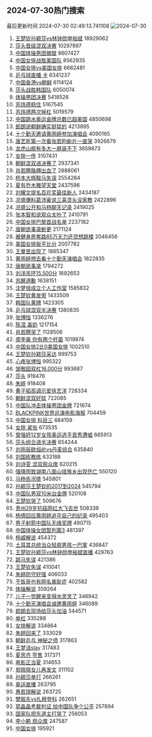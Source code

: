 ## 2024-07-30热门搜索 
最后更新时间 2024-07-30 02:49:13.741108 
![2024-07-30](https://imgs-storage.s3.us-east-005.backblazeb2.com/20240730/2024-07-30.png?versionId=4_z8fbbed132d73df8689c40f13_f1123793ff400c000_d20240729_m184913_c005_v0501010_t0057_u01722278953393) 
1. [王楚钦孙颖莎vs林钟勋申裕斌](https://s.weibo.com/weibo?q=%E7%8E%8B%E6%A5%9A%E9%92%A6%E5%AD%99%E9%A2%96%E8%8E%8Evs%E6%9E%97%E9%92%9F%E5%8B%8B%E7%94%B3%E8%A3%95%E6%96%8C&t=31&band_rank=1&Refer=top) 18929062
1. [莎头晋级混双决赛](https://s.weibo.com/weibo?q=%E8%8E%8E%E5%A4%B4%E6%99%8B%E7%BA%A7%E6%B7%B7%E5%8F%8C%E5%86%B3%E8%B5%9B&t=31&band_rank=2&Refer=top) 10297897
1. [中国体操男团摘银](https://s.weibo.com/weibo?q=%23%E4%B8%AD%E5%9B%BD%E4%BD%93%E6%93%8D%E7%94%B7%E5%9B%A2%E6%91%98%E9%93%B6%23&t=31&band_rank=6&Refer=top) 8607427
1. [中国女排战胜美国队](https://s.weibo.com/weibo?q=%E4%B8%AD%E5%9B%BD%E5%A5%B3%E6%8E%92%E6%88%98%E8%83%9C%E7%BE%8E%E5%9B%BD%E9%98%9F&t=31&band_rank=18&Refer=top) 8562935
1. [中国女排vs美国女排](https://s.weibo.com/weibo?q=%23%E4%B8%AD%E5%9B%BD%E5%A5%B3%E6%8E%92vs%E7%BE%8E%E5%9B%BD%E5%A5%B3%E6%8E%92%23&t=31&band_rank=4&Refer=top) 6682481
1. [乒乓球直播 卡](https://s.weibo.com/weibo?q=%E4%B9%92%E4%B9%93%E7%90%83%E7%9B%B4%E6%92%AD%20%E5%8D%A1&t=31&band_rank=2&Refer=top) 6341237
1. [中国香港vs朝鲜](https://s.weibo.com/weibo?q=%23%E4%B8%AD%E5%9B%BD%E9%A6%99%E6%B8%AFvs%E6%9C%9D%E9%B2%9C%23&t=31&band_rank=3&Refer=top) 6114124
1. [莎头战胜韩国队](https://s.weibo.com/weibo?q=%23%E8%8E%8E%E5%A4%B4%E6%88%98%E8%83%9C%E9%9F%A9%E5%9B%BD%E9%98%9F%23&t=31&band_rank=4&Refer=top) 6050074
1. [体操男团决赛](https://s.weibo.com/weibo?q=%23%E4%BD%93%E6%93%8D%E7%94%B7%E5%9B%A2%E5%86%B3%E8%B5%9B%23&t=31&band_rank=5&Refer=top) 5418526
1. [苏炜德稳住](https://s.weibo.com/weibo?q=%E8%8B%8F%E7%82%9C%E5%BE%B7%E7%A8%B3%E4%BD%8F&t=31&band_rank=2&Refer=top) 5167545
1. [苏炜德两次掉杠](https://s.weibo.com/weibo?q=%23%E8%8B%8F%E7%82%9C%E5%BE%B7%E4%B8%A4%E6%AC%A1%E6%8E%89%E6%9D%A0%23&t=31&band_rank=4&Refer=top) 5019579
1. [中国跳水奥运金牌总数已超美国](https://s.weibo.com/weibo?q=%23%E4%B8%AD%E5%9B%BD%E8%B7%B3%E6%B0%B4%E5%A5%A5%E8%BF%90%E9%87%91%E7%89%8C%E6%80%BB%E6%95%B0%E5%B7%B2%E8%B6%85%E7%BE%8E%E5%9B%BD%23&t=31&band_rank=3&Refer=top) 4850698
1. [郎朗说朝鲜确实挺猛的](https://s.weibo.com/weibo?q=%23%E9%83%8E%E6%9C%97%E8%AF%B4%E6%9C%9D%E9%B2%9C%E7%A1%AE%E5%AE%9E%E6%8C%BA%E7%8C%9B%E7%9A%84%23&t=31&band_rank=13&Refer=top) 4213895
1. [十个勤天邀请黄雨婷参加演唱会](https://s.weibo.com/weibo?q=%E5%8D%81%E4%B8%AA%E5%8B%A4%E5%A4%A9%E9%82%80%E8%AF%B7%E9%BB%84%E9%9B%A8%E5%A9%B7%E5%8F%82%E5%8A%A0%E6%BC%94%E5%94%B1%E4%BC%9A&t=31&band_rank=8&Refer=top) 4090165
1. [唐艺昕第一次看张若昀新片一直哭](https://s.weibo.com/weibo?q=%23%E5%94%90%E8%89%BA%E6%98%95%E7%AC%AC%E4%B8%80%E6%AC%A1%E7%9C%8B%E5%BC%A0%E8%8B%A5%E6%98%80%E6%96%B0%E7%89%87%E4%B8%80%E7%9B%B4%E5%93%AD%23&t=31&band_rank=7&Refer=top) 3926679
1. [龙虎山舰有多大一屏装不下](https://s.weibo.com/weibo?q=%23%E9%BE%99%E8%99%8E%E5%B1%B1%E8%88%B0%E6%9C%89%E5%A4%9A%E5%A4%A7%E4%B8%80%E5%B1%8F%E8%A3%85%E4%B8%8D%E4%B8%8B%23&t=31&band_rank=22&Refer=top) 3659873
1. [女排一传](https://s.weibo.com/weibo?q=%E5%A5%B3%E6%8E%92%E4%B8%80%E4%BC%A0&t=31&band_rank=5&Refer=top) 3107431
1. [朝鲜混双进决赛了](https://s.weibo.com/weibo?q=%23%E6%9C%9D%E9%B2%9C%E6%B7%B7%E5%8F%8C%E8%BF%9B%E5%86%B3%E8%B5%9B%E4%BA%86%23&t=31&band_rank=6&Refer=top) 2937341
1. [肖若腾胳膊出血了](https://s.weibo.com/weibo?q=%E8%82%96%E8%8B%A5%E8%85%BE%E8%83%B3%E8%86%8A%E5%87%BA%E8%A1%80%E4%BA%86&t=31&band_rank=11&Refer=top) 2888061
1. [桥本大辉鞍马失误](https://s.weibo.com/weibo?q=%23%E6%A1%A5%E6%9C%AC%E5%A4%A7%E8%BE%89%E9%9E%8D%E9%A9%AC%E5%A4%B1%E8%AF%AF%23&t=31&band_rank=10&Refer=top) 2554284
1. [夏有乔木雅望天堂](https://s.weibo.com/weibo?q=%E5%A4%8F%E6%9C%89%E4%B9%94%E6%9C%A8%E9%9B%85%E6%9C%9B%E5%A4%A9%E5%A0%82&t=31&band_rank=10&Refer=top) 2437596
1. [刘耀文提名百花奖最佳新人](https://s.weibo.com/weibo?q=%E5%88%98%E8%80%80%E6%96%87%E6%8F%90%E5%90%8D%E7%99%BE%E8%8A%B1%E5%A5%96%E6%9C%80%E4%BD%B3%E6%96%B0%E4%BA%BA&t=31&band_rank=50&Refer=top) 2434187
1. [况盛爆料葛沛豪说三喜烫头没家教](https://s.weibo.com/weibo?q=%23%E5%86%B5%E7%9B%9B%E7%88%86%E6%96%99%E8%91%9B%E6%B2%9B%E8%B1%AA%E8%AF%B4%E4%B8%89%E5%96%9C%E7%83%AB%E5%A4%B4%E6%B2%A1%E5%AE%B6%E6%95%99%23&t=31&band_rank=9&Refer=top) 2422896
1. [况盛公开和马杨聊天记录](https://s.weibo.com/weibo?q=%23%E5%86%B5%E7%9B%9B%E5%85%AC%E5%BC%80%E5%92%8C%E9%A9%AC%E6%9D%A8%E8%81%8A%E5%A4%A9%E8%AE%B0%E5%BD%95%23&t=31&band_rank=14&Refer=top) 2419025
1. [张本智和说观众太吵了](https://s.weibo.com/weibo?q=%23%E5%BC%A0%E6%9C%AC%E6%99%BA%E5%92%8C%E8%AF%B4%E8%A7%82%E4%BC%97%E5%A4%AA%E5%90%B5%E4%BA%86%23&t=31&band_rank=12&Refer=top) 2410791
1. [中国女排巴黎首战名单](https://s.weibo.com/weibo?q=%23%E4%B8%AD%E5%9B%BD%E5%A5%B3%E6%8E%92%E5%B7%B4%E9%BB%8E%E9%A6%96%E6%88%98%E5%90%8D%E5%8D%95%23&t=31&band_rank=18&Refer=top) 2237182
1. [唐朝诡事录断更](https://s.weibo.com/weibo?q=%E5%94%90%E6%9C%9D%E8%AF%A1%E4%BA%8B%E5%BD%95%E6%96%AD%E6%9B%B4&t=31&band_rank=30&Refer=top) 2171124
1. [被健身房套路85万无力还贷想跳楼](https://s.weibo.com/weibo?q=%23%E8%A2%AB%E5%81%A5%E8%BA%AB%E6%88%BF%E5%A5%97%E8%B7%AF85%E4%B8%87%E6%97%A0%E5%8A%9B%E8%BF%98%E8%B4%B7%E6%83%B3%E8%B7%B3%E6%A5%BC%23&t=31&band_rank=35&Refer=top) 2046456
1. [美国女排扳平比分](https://s.weibo.com/weibo?q=%23%E7%BE%8E%E5%9B%BD%E5%A5%B3%E6%8E%92%E6%89%B3%E5%B9%B3%E6%AF%94%E5%88%86%23&t=31&band_rank=11&Refer=top) 2007782
1. [王曼昱出现了](https://s.weibo.com/weibo?q=%E7%8E%8B%E6%9B%BC%E6%98%B1%E5%87%BA%E7%8E%B0%E4%BA%86&t=31&band_rank=17&Refer=top) 1885347
1. [黄雨婷想去看十个勤天演唱会](https://s.weibo.com/weibo?q=%23%E9%BB%84%E9%9B%A8%E5%A9%B7%E6%83%B3%E5%8E%BB%E7%9C%8B%E5%8D%81%E4%B8%AA%E5%8B%A4%E5%A4%A9%E6%BC%94%E5%94%B1%E4%BC%9A%23&t=31&band_rank=15&Refer=top) 1822835
1. [唐朝诡事录](https://s.weibo.com/weibo?q=%E5%94%90%E6%9C%9D%E8%AF%A1%E4%BA%8B%E5%BD%95&t=31&band_rank=12&Refer=top) 1794272
1. [刘洋吊环15.500分](https://s.weibo.com/weibo?q=%23%E5%88%98%E6%B4%8B%E5%90%8A%E7%8E%AF15.500%E5%88%86%23&t=31&band_rank=27&Refer=top) 1692653
1. [苏醒道歉](https://s.weibo.com/weibo?q=%23%E8%8B%8F%E9%86%92%E9%81%93%E6%AD%89%23&t=31&band_rank=46&Refer=top) 1638151
1. [沈梦瑶成立个人工作室](https://s.weibo.com/weibo?q=%23%E6%B2%88%E6%A2%A6%E7%91%B6%E6%88%90%E7%AB%8B%E4%B8%AA%E4%BA%BA%E5%B7%A5%E4%BD%9C%E5%AE%A4%23&t=31&band_rank=39&Refer=top) 1585832
1. [王楚钦黄发带](https://s.weibo.com/weibo?q=%23%E7%8E%8B%E6%A5%9A%E9%92%A6%E9%BB%84%E5%8F%91%E5%B8%A6%23&t=31&band_rank=42&Refer=top) 1433509
1. [韩国队黄牌](https://s.weibo.com/weibo?q=%23%E9%9F%A9%E5%9B%BD%E9%98%9F%E9%BB%84%E7%89%8C%23&t=31&band_rank=40&Refer=top) 1423305
1. [乒乓球混双半决赛](https://s.weibo.com/weibo?q=%23%E4%B9%92%E4%B9%93%E7%90%83%E6%B7%B7%E5%8F%8C%E5%8D%8A%E5%86%B3%E8%B5%9B%23&t=31&band_rank=11&Refer=top) 1380835
1. [张博恒](https://s.weibo.com/weibo?q=%E5%BC%A0%E5%8D%9A%E6%81%92&t=31&band_rank=43&Refer=top) 1336276
1. [陈滢 毒奶](https://s.weibo.com/weibo?q=%E9%99%88%E6%BB%A2%20%E6%AF%92%E5%A5%B6&t=31&band_rank=39&Refer=top) 1217154
1. [肖若腾哭了](https://s.weibo.com/weibo?q=%23%E8%82%96%E8%8B%A5%E8%85%BE%E5%93%AD%E4%BA%86%23&t=31&band_rank=33&Refer=top) 1128506
1. [盛李豪 你有两个杆菌](https://s.weibo.com/weibo?q=%E7%9B%9B%E6%9D%8E%E8%B1%AA%20%E4%BD%A0%E6%9C%89%E4%B8%A4%E4%B8%AA%E6%9D%86%E8%8F%8C&t=31&band_rank=16&Refer=top) 1019974
1. [中国女排2比0美国女排](https://s.weibo.com/weibo?q=%23%E4%B8%AD%E5%9B%BD%E5%A5%B3%E6%8E%922%E6%AF%940%E7%BE%8E%E5%9B%BD%E5%A5%B3%E6%8E%92%23&t=31&band_rank=21&Refer=top) 1002510
1. [王楚钦孙颖莎采访](https://s.weibo.com/weibo?q=%E7%8E%8B%E6%A5%9A%E9%92%A6%E5%AD%99%E9%A2%96%E8%8E%8E%E9%87%87%E8%AE%BF&t=31&band_rank=42&Refer=top) 999753
1. [心疼张博恒](https://s.weibo.com/weibo?q=%23%E5%BF%83%E7%96%BC%E5%BC%A0%E5%8D%9A%E6%81%92%23&t=31&band_rank=22&Refer=top) 995322
1. [邹敬园双杠16.000分](https://s.weibo.com/weibo?q=%23%E9%82%B9%E6%95%AC%E5%9B%AD%E5%8F%8C%E6%9D%A016.000%E5%88%86%23&t=31&band_rank=17&Refer=top) 993687
1. [莎头](https://s.weibo.com/weibo?q=%E8%8E%8E%E5%A4%B4&t=31&band_rank=24&Refer=top) 919476
1. [朱婷](https://s.weibo.com/weibo?q=%E6%9C%B1%E5%A9%B7&t=31&band_rank=39&Refer=top) 918408
1. [黄子韬高调示爱徐艺洋](https://s.weibo.com/weibo?q=%E9%BB%84%E5%AD%90%E9%9F%AC%E9%AB%98%E8%B0%83%E7%A4%BA%E7%88%B1%E5%BE%90%E8%89%BA%E6%B4%8B&t=31&band_rank=29&Refer=top) 728334
1. [朝鲜混双好猛](https://s.weibo.com/weibo?q=%23%E6%9C%9D%E9%B2%9C%E6%B7%B7%E5%8F%8C%E5%A5%BD%E7%8C%9B%23&t=31&band_rank=19&Refer=top) 722085
1. [中国队冲击体操男团金牌](https://s.weibo.com/weibo?q=%23%E4%B8%AD%E5%9B%BD%E9%98%9F%E5%86%B2%E5%87%BB%E4%BD%93%E6%93%8D%E7%94%B7%E5%9B%A2%E9%87%91%E7%89%8C%23&t=31&band_rank=33&Refer=top) 721674
1. [BLACKPINK世界巡演电影海报](https://s.weibo.com/weibo?q=%23BLACKPINK%E4%B8%96%E7%95%8C%E5%B7%A1%E6%BC%94%E7%94%B5%E5%BD%B1%E6%B5%B7%E6%8A%A5%23&t=31&band_rank=20&Refer=top) 704459
1. [中国女排 科目三](https://s.weibo.com/weibo?q=%E4%B8%AD%E5%9B%BD%E5%A5%B3%E6%8E%92%20%E7%A7%91%E7%9B%AE%E4%B8%89&t=31&band_rank=26&Refer=top) 684159
1. [女排 紧张](https://s.weibo.com/weibo?q=%E5%A5%B3%E6%8E%92%20%E7%B4%A7%E5%BC%A0&t=31&band_rank=37&Refer=top) 673535
1. [曾强奸12岁女孩奥运选手首秀遭嘘](https://s.weibo.com/weibo?q=%23%E6%9B%BE%E5%BC%BA%E5%A5%B812%E5%B2%81%E5%A5%B3%E5%AD%A9%E5%A5%A5%E8%BF%90%E9%80%89%E6%89%8B%E9%A6%96%E7%A7%80%E9%81%AD%E5%98%98%23&t=31&band_rank=21&Refer=top) 665913
1. [莎头组合进半决赛](https://s.weibo.com/weibo?q=%23%E8%8E%8E%E5%A4%B4%E7%BB%84%E5%90%88%E8%BF%9B%E5%8D%8A%E5%86%B3%E8%B5%9B%23&t=31&band_rank=23&Refer=top) 654244
1. [刘雨辰欧烜屹vs丹麦组合](https://s.weibo.com/weibo?q=%23%E5%88%98%E9%9B%A8%E8%BE%B0%E6%AC%A7%E7%83%9C%E5%B1%B9vs%E4%B8%B9%E9%BA%A6%E7%BB%84%E5%90%88%23&t=31&band_rank=24&Refer=top) 635840
1. [刘国栋教练](https://s.weibo.com/weibo?q=%E5%88%98%E5%9B%BD%E6%A0%8B%E6%95%99%E7%BB%83&t=31&band_rank=32&Refer=top) 633188
1. [刘诗雯 混双观众席](https://s.weibo.com/weibo?q=%E5%88%98%E8%AF%97%E9%9B%AF%20%E6%B7%B7%E5%8F%8C%E8%A7%82%E4%BC%97%E5%B8%AD&t=31&band_rank=45&Refer=top) 620215
1. [强降雨致湖南八面山瑶族乡出现伤亡](https://s.weibo.com/weibo?q=%23%E5%BC%BA%E9%99%8D%E9%9B%A8%E8%87%B4%E6%B9%96%E5%8D%97%E5%85%AB%E9%9D%A2%E5%B1%B1%E7%91%B6%E6%97%8F%E4%B9%A1%E5%87%BA%E7%8E%B0%E4%BC%A4%E4%BA%A1%23&t=31&band_rank=25&Refer=top) 550120
1. [马杨告况盛](https://s.weibo.com/weibo?q=%23%E9%A9%AC%E6%9D%A8%E5%91%8A%E5%86%B5%E7%9B%9B%23&t=31&band_rank=34&Refer=top) 545801
1. [孙颖莎王楚钦的2017到2024](https://s.weibo.com/weibo?q=%23%E5%AD%99%E9%A2%96%E8%8E%8E%E7%8E%8B%E6%A5%9A%E9%92%A6%E7%9A%842017%E5%88%B02024%23&t=31&band_rank=38&Refer=top) 545794
1. [中国队男双10米台金牌](https://s.weibo.com/weibo?q=%23%E4%B8%AD%E5%9B%BD%E9%98%9F%E7%94%B7%E5%8F%8C10%E7%B1%B3%E5%8F%B0%E9%87%91%E7%89%8C%23&t=31&band_rank=26&Refer=top) 520108
1. [王楚钦哭了](https://s.weibo.com/weibo?q=%E7%8E%8B%E6%A5%9A%E9%92%A6%E5%93%AD%E4%BA%86&t=31&band_rank=38&Refer=top) 509676
1. [贵州29岁抗癌网红大飞去世](https://s.weibo.com/weibo?q=%23%E8%B4%B5%E5%B7%9E29%E5%B2%81%E6%8A%97%E7%99%8C%E7%BD%91%E7%BA%A2%E5%A4%A7%E9%A3%9E%E5%8E%BB%E4%B8%96%23&t=31&band_rank=44&Refer=top) 508339
1. [杨倩回应黄雨婷追平自己的纪录](https://s.weibo.com/weibo?q=%23%E6%9D%A8%E5%80%A9%E5%9B%9E%E5%BA%94%E9%BB%84%E9%9B%A8%E5%A9%B7%E8%BF%BD%E5%B9%B3%E8%87%AA%E5%B7%B1%E7%9A%84%E7%BA%AA%E5%BD%95%23&t=31&band_rank=27&Refer=top) 495403
1. [男子射箭中国队无缘奖牌](https://s.weibo.com/weibo?q=%23%E7%94%B7%E5%AD%90%E5%B0%84%E7%AE%AD%E4%B8%AD%E5%9B%BD%E9%98%9F%E6%97%A0%E7%BC%98%E5%A5%96%E7%89%8C%23&t=31&band_rank=28&Refer=top) 490715
1. [中国体操女团暂列第3](https://s.weibo.com/weibo?q=%23%E4%B8%AD%E5%9B%BD%E4%BD%93%E6%93%8D%E5%A5%B3%E5%9B%A2%E6%9A%82%E5%88%97%E7%AC%AC3%23&t=31&band_rank=31&Refer=top) 481397
1. [杨威解说](https://s.weibo.com/weibo?q=%E6%9D%A8%E5%A8%81%E8%A7%A3%E8%AF%B4&t=31&band_rank=37&Refer=top) 454372
1. [土耳其总统当众轻扇男孩一巴掌](https://s.weibo.com/weibo?q=%23%E5%9C%9F%E8%80%B3%E5%85%B6%E6%80%BB%E7%BB%9F%E5%BD%93%E4%BC%97%E8%BD%BB%E6%89%87%E7%94%B7%E5%AD%A9%E4%B8%80%E5%B7%B4%E6%8E%8C%23&t=31&band_rank=34&Refer=top) 436847
1. [王楚钦孙颖莎vs林钟勋申裕斌直播](https://s.weibo.com/weibo?q=%E7%8E%8B%E6%A5%9A%E9%92%A6%E5%AD%99%E9%A2%96%E8%8E%8Evs%E6%9E%97%E9%92%9F%E5%8B%8B%E7%94%B3%E8%A3%95%E6%96%8C%E7%9B%B4%E6%92%AD&t=31&band_rank=40&Refer=top) 429763
1. [跳马失误](https://s.weibo.com/weibo?q=%E8%B7%B3%E9%A9%AC%E5%A4%B1%E8%AF%AF&t=31&band_rank=42&Refer=top) 421386
1. [王楚钦失误](https://s.weibo.com/weibo?q=%E7%8E%8B%E6%A5%9A%E9%92%A6%E5%A4%B1%E8%AF%AF&t=31&band_rank=44&Refer=top) 410041
1. [朱婷防守好强](https://s.weibo.com/weibo?q=%23%E6%9C%B1%E5%A9%B7%E9%98%B2%E5%AE%88%E5%A5%BD%E5%BC%BA%23&t=31&band_rank=36&Refer=top) 406033
1. [干饭哥也有网名羞耻症](https://s.weibo.com/weibo?q=%23%E5%B9%B2%E9%A5%AD%E5%93%A5%E4%B9%9F%E6%9C%89%E7%BD%91%E5%90%8D%E7%BE%9E%E8%80%BB%E7%97%87%23&t=31&band_rank=31&Refer=top) 402582
1. [体操解说](https://s.weibo.com/weibo?q=%E4%BD%93%E6%93%8D%E8%A7%A3%E8%AF%B4&t=31&band_rank=36&Refer=top) 359264
1. [儿子一觉醒来变得水灵灵了](https://s.weibo.com/weibo?q=%E5%84%BF%E5%AD%90%E4%B8%80%E8%A7%89%E9%86%92%E6%9D%A5%E5%8F%98%E5%BE%97%E6%B0%B4%E7%81%B5%E7%81%B5%E4%BA%86&t=31&band_rank=33&Refer=top) 346942
1. [十个勤天演唱会诚邀黄雨婷](https://s.weibo.com/weibo?q=%23%E5%8D%81%E4%B8%AA%E5%8B%A4%E5%A4%A9%E6%BC%94%E5%94%B1%E4%BC%9A%E8%AF%9A%E9%82%80%E9%BB%84%E9%9B%A8%E5%A9%B7%23&t=31&band_rank=48&Refer=top) 346089
1. [郎朗去现场给莎头加油](https://s.weibo.com/weibo?q=%23%E9%83%8E%E6%9C%97%E5%8E%BB%E7%8E%B0%E5%9C%BA%E7%BB%99%E8%8E%8E%E5%A4%B4%E5%8A%A0%E6%B2%B9%23&t=31&band_rank=50&Refer=top) 344571
1. [单杠](https://s.weibo.com/weibo?q=%E5%8D%95%E6%9D%A0&t=31&band_rank=36&Refer=top) 335288
1. [女排解说](https://s.weibo.com/weibo?q=%E5%A5%B3%E6%8E%92%E8%A7%A3%E8%AF%B4&t=31&band_rank=43&Refer=top) 334864
1. [朱婷回来了](https://s.weibo.com/weibo?q=%E6%9C%B1%E5%A9%B7%E5%9B%9E%E6%9D%A5%E4%BA%86&t=31&band_rank=44&Refer=top) 333029
1. [朝鲜乒乓 神秘之师](https://s.weibo.com/weibo?q=%E6%9C%9D%E9%B2%9C%E4%B9%92%E4%B9%93%20%E7%A5%9E%E7%A7%98%E4%B9%8B%E5%B8%88&t=31&band_rank=47&Refer=top) 317863
1. [王梦洁slay](https://s.weibo.com/weibo?q=%23%E7%8E%8B%E6%A2%A6%E6%B4%81slay%23&t=31&band_rank=47&Refer=top) 317483
1. [夏思齐 签售](https://s.weibo.com/weibo?q=%E5%A4%8F%E6%80%9D%E9%BD%90%20%E7%AD%BE%E5%94%AE&t=31&band_rank=49&Refer=top) 317371
1. [电影正当夏](https://s.weibo.com/weibo?q=%E7%94%B5%E5%BD%B1%E6%AD%A3%E5%BD%93%E5%A4%8F&t=31&band_rank=50&Refer=top) 314653
1. [郑佩佩女儿再发文](https://s.weibo.com/weibo?q=%23%E9%83%91%E4%BD%A9%E4%BD%A9%E5%A5%B3%E5%84%BF%E5%86%8D%E5%8F%91%E6%96%87%23&t=31&band_rank=50&Refer=top) 311102
1. [孙颖莎单打](https://s.weibo.com/weibo?q=%E5%AD%99%E9%A2%96%E8%8E%8E%E5%8D%95%E6%89%93&t=31&band_rank=44&Refer=top) 266261
1. [奥运直播](https://s.weibo.com/weibo?q=%E5%A5%A5%E8%BF%90%E7%9B%B4%E6%92%AD&t=31&band_rank=37&Refer=top) 263795
1. [惠若琪解说](https://s.weibo.com/weibo?q=%E6%83%A0%E8%8B%A5%E7%90%AA%E8%A7%A3%E8%AF%B4&t=31&band_rank=43&Refer=top) 263725
1. [樊振东vs扎穆登科](https://s.weibo.com/weibo?q=%23%E6%A8%8A%E6%8C%AF%E4%B8%9Cvs%E6%89%8E%E7%A9%86%E7%99%BB%E7%A7%91%23&t=31&band_rank=38&Refer=top) 262651
1. [郭晶晶考裁判证 给中国队争个公平](https://s.weibo.com/weibo?q=%E9%83%AD%E6%99%B6%E6%99%B6%E8%80%83%E8%A3%81%E5%88%A4%E8%AF%81%20%E7%BB%99%E4%B8%AD%E5%9B%BD%E9%98%9F%E4%BA%89%E4%B8%AA%E5%85%AC%E5%B9%B3&t=31&band_rank=41&Refer=top) 257894
1. [国家队把东道主打哭了](https://s.weibo.com/weibo?q=%23%E5%9B%BD%E5%AE%B6%E9%98%9F%E6%8A%8A%E4%B8%9C%E9%81%93%E4%B8%BB%E6%89%93%E5%93%AD%E4%BA%86%23&t=31&band_rank=43&Refer=top) 256053
1. [李小鹏 观众席](https://s.weibo.com/weibo?q=%E6%9D%8E%E5%B0%8F%E9%B9%8F%20%E8%A7%82%E4%BC%97%E5%B8%AD&t=31&band_rank=40&Refer=top) 247587
1. [中国女排](https://s.weibo.com/weibo?q=%E4%B8%AD%E5%9B%BD%E5%A5%B3%E6%8E%92&t=31&band_rank=46&Refer=top) 195921
